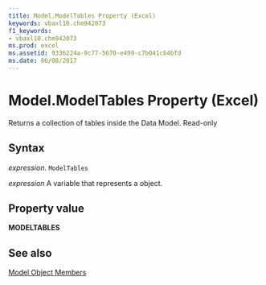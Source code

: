 ```yaml
---
title: Model.ModelTables Property (Excel)
keywords: vbaxl10.chm942073
f1_keywords:
- vbaxl10.chm942073
ms.prod: excel
ms.assetid: 9336224a-9c77-5670-e499-c7b041c64bfd
ms.date: 06/08/2017
---
```



# Model.ModelTables Property (Excel)

Returns a collection of tables inside the Data Model. Read-only


## Syntax

 _expression_. `ModelTables`

 _expression_ A variable that represents a object.


## Property value

 **MODELTABLES**


## See also


[Model Object Members](overview/Excel.md)


